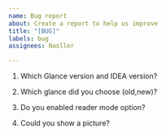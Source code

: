 ```yaml
---
name: Bug report
about: Create a report to help us improve
title: "[BUG]"
labels: bug
assignees: Nasller

---
```


1. Which Glance version and IDEA version?


2. Which glance did you choose (old,new)?


2. Do you enabled reader mode option?

3. Could you show a picture?
